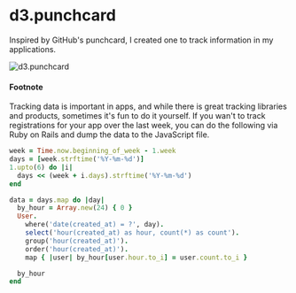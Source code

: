 # d3.punchcard
Inspired by GitHub's punchcard, I created one to track information in my applications.

![d3.punchcard](http://f.cl.ly/items/3c1A3o3S1z1O3c1p132l/punchcard.png)

#### Footnote

Tracking data is important in apps, and while there is great tracking libraries and products, sometimes it's fun to do it yourself. If you wan't to track registrations for your app over the last week, you can do the following via Ruby on Rails and dump the data to the JavaScript file.

```ruby
week = Time.now.beginning_of_week - 1.week
days = [week.strftime('%Y-%m-%d')]
1.upto(6) do |i|
  days << (week + i.days).strftime('%Y-%m-%d')
end

data = days.map do |day|
  by_hour = Array.new(24) { 0 }
  User.
    where('date(created_at) = ?', day).
    select('hour(created_at) as hour, count(*) as count').
    group('hour(created_at)').
    order('hour(created_at)').
    map { |user| by_hour[user.hour.to_i] = user.count.to_i }

  by_hour
end

```